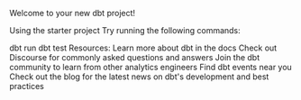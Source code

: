 Welcome to your new dbt project!

Using the starter project
Try running the following commands:

dbt run
dbt test
Resources:
Learn more about dbt in the docs
Check out Discourse for commonly asked questions and answers
Join the dbt community to learn from other analytics engineers
Find dbt events near you
Check out the blog for the latest news on dbt's development and best practices
